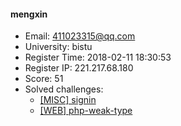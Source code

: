 #### mengxin  

* Email: 411023315@qq.com  
* University: bistu  
* Register Time: 2018-02-11 18:30:53  
* Register IP: 221.217.68.180  
* Score: 51  
* Solved challenges: 
  * [[MISC] signin](https://github.com/SniperOJ/Challenges/blob/master/MISC/signin.json)  
  * [[WEB] php-weak-type](https://github.com/SniperOJ/Challenges/blob/master/WEB/php-weak-type.json)  

